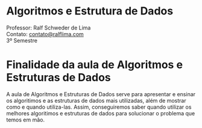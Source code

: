 # Algoritmos e Estrutura de Dados

Professor: Ralf Schweder de Lima  
Contato: contato@ralflima.com  
3º Semestre

# Finalidade da aula de Algoritmos e Estruturas de Dados

A aula de Algoritmos e Estruturas de Dados serve para apresentar e ensinar os algoritimos e as estruturas de dados mais utilizadas, além de mostrar como e quando utiliza-las. Assim, conseguiremos saber quando utilizar os melhores algoritimos e estruturas de dados para solucionar o problema que temos em mão.
